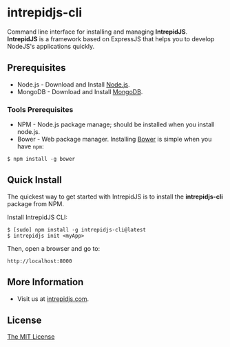intrepidjs-cli
==============

Command line interface for installing and managing <b>IntrepidJS</b>.<br />
<b>IntrepidJS</b> is a framework based on ExpressJS that helps you to develop NodeJS's applications quickly.

## Prerequisites
  * Node.js - Download and Install [Node.js](http://www.nodejs.org/download/).
  * MongoDB - Download and Install [MongoDB](http://docs.mongodb.org/manual/installation/).

### Tools Prerequisites
  * NPM - Node.js package manage; should be installed when you install node.js.
  * Bower - Web package manager. Installing [Bower](http://bower.io/) is simple when you have `npm`:

```
$ npm install -g bower
```

## Quick Install
  The quickest way to get started with IntrepidJS is to install the <b>intrepidjs-cli</b> package from NPM.

  Install IntrepidJS CLI:

    $ [sudo] npm install -g intrepidjs-cli@latest
    $ intrepidjs init <myApp>

  Then, open a browser and go to:

    http://localhost:8000
    
## More Information
  * Visit us at [intrepidjs.com](http://www.intrepidjs.com/).

## License
[The MIT License](http://opensource.org/licenses/MIT)
